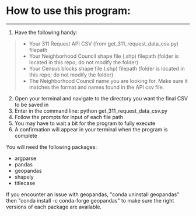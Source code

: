 # How to use this program:
---

1. Have the following handy: 
> - Your 311 Request API CSV (from get_311_request_data_csv.py) filepath
> - Your Neighborhood Council shape file (.shp) filepath (folder is located in this repo; do not modify the folder)
> - Your Census blocks shape file (.shp) filepath (folder is located in this repo; do not modify the folder)
> - The Neighborhood Council name you are looking for. Make sure it matches the format and names found in the API csv file.
2. Open your terminal and navigate to the directory you want the final CSV to be saved in
3. Enter in the command line: python get_311_request_data_csv.py
4. Follow the prompts for input of each file path
5. You may have to wait a bit for the program to fully execute
6. A confirmation will appear in your terminal when the program is complete

You will need the following packages:
- argparse
- pandas
- geopandas
- shapely
- titlecase

If you encounter an issue with geopandas, "conda uninstall geopandas" then "conda install -c conda-forge geopandas" to make sure the right versions of each package are available. 
